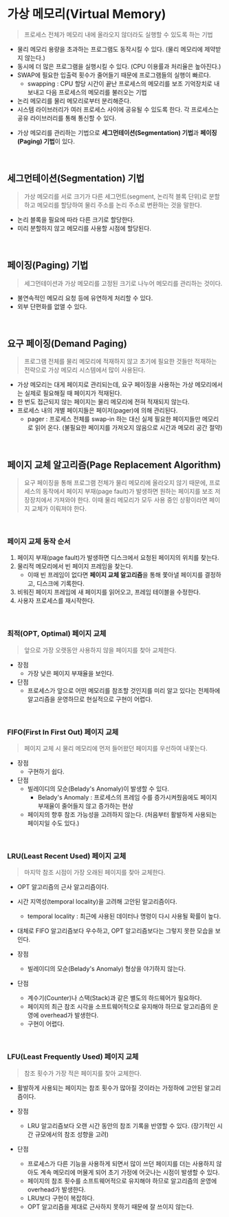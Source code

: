 # 가상 메모리(Virtual Memory)

> 프로세스 전체가 메모리 내에 올라오지 않더라도 실행할 수 있도록 하는 기법

- 물리 메모리 용량을 초과하는 프로그램도 동작시킬 수 있다. (물리 메모리에 제약받지 않는다.)
- 동시에 더 많은 프로그램을 실행시킬 수 있다. (CPU 이용률과 처리율은 높아진다.)
- SWAP에 필요한 입출력 횟수가 줄어들기 때문에 프로그램들의 실행이 빠르다.
  - swapping : CPU 할당 시간이 끝난 프로세스의 메모리를 보조 기억장치로 내보내고 다음 프로세스의 메모리를 불러오는 기법
- 논리 메모리를 물리 메모리로부터 분리해준다.
- 시스템 라이브러리가 여러 프로세스 사이에 공유될 수 있도록 한다. 각 프로세스는 공유 라이브러리를 통해 통신할 수 있다.

* 가상 메모리를 관리하는 기법으로 **세그먼테이션(Segmentation) 기법**과 **페이징(Paging) 기법**이 있다.

</br>

## 세그먼테이션(Segmentation) 기법

> 가상 메모리를 서로 크기가 다른 세그먼트(segment, 논리적 블록 단위)로 분할하고 메모리를 할당하여 물리 주소를 논리 주소로 변환하는 것을 말한다.

- 논리 블록을 필요에 따라 다른 크기로 할당한다.
- 미리 분할하지 않고 메모리를 사용할 시점에 할당된다.

</br>

## 페이징(Paging) 기법

> 세그먼테이션과 가상 메모리를 고정된 크기로 나누어 메모리를 관리하는 것이다.

- 불연속적인 메모리 요청 등에 유연하게 처리할 수 있다.
- 외부 단편화를 없앨 수 있다.

</br>

## 요구 페이징(Demand Paging)

> 프로그램 전체를 물리 메모리에 적재하지 않고 초기에 필요한 것들만 적재하는 전략으로 가상 메모리 시스템에서 많이 사용된다.

- 가상 메모리는 대게 페이지로 관리되는데, 요구 페이징을 사용하는 가상 메모리에서는 실제로 필요해질 때 페이지가 적재된다.
- 한 번도 접근되지 않는 페이지는 물리 메모리에 전혀 적재되지 않는다.
- 프로세스 내의 개별 페이지들은 페이저(pager)에 의해 관리된다.
  - pager : 프로세스 전체를 swap-in 하는 대신 실제 필요한 페이지들만 메모리로 읽어 온다. (불필요한 페이지를 가져오지 않음으로 시간과 메모리 공간 절약)

</br>

## 페이지 교체 알고리즘(Page Replacement Algorithm)

> 요구 페이징을 통해 프로그램 전체가 물리 메모리에 올라오지 않기 때문에, 프로세스의 동작에서 페이지 부재(page fault)가 발생하면 원하는 페이지를 보조 저장장치에서 가져와야 한다. 이때 물리 메모리가 모두 사용 중인 상황이라면 페이지 교체가 이뤄져야 한다.

</br>

### 페이지 교체 동작 순서

1. 페이지 부재(page fault)가 발생하면 디스크에서 요청된 페이지의 위치를 찾는다.
2. 물리적 메모리에서 빈 페이지 프레임을 찾는다.
   - 이때 빈 프레임이 없다면 **페이지 교체 알고리즘**을 통해 쫓아낼 페이지를 결정하고, 디스크에 기록한다.
3. 비워진 페이지 프레임에 새 페이지를 읽어오고, 프레임 테이블을 수정한다.
4. 사용자 프로세스를 재시작한다.

</br>

### 최적(OPT, Optimal) 페이지 교체

> 앞으로 가장 오랫동안 사용하지 않을 페이지를 찾아 교체한다.

- 장점
  - 가장 낮은 페이지 부재율을 보인다.
- 단점
  - 프로세스가 앞으로 어떤 메모리를 참조할 것인지를 미리 알고 있다는 전제하에 알고리즘을 운영하므로 현실적으로 구현이 어렵다.

</br>

### FIFO(First In First Out) 페이지 교체

> 페이지 교체 시 물리 메모리에 먼저 들어왔던 페이지를 우선하여 내쫓는다.

- 장점
  - 구현하기 쉽다.
- 단점
  - 빌레이디의 모순(Belady's Anomaly)이 발생할 수 있다.
    - Belady's Anomaly : 프로세스의 프레임 수를 증가시켜줬음에도 페이지 부재율이 줄어들지 않고 증가하는 현상
  - 페이지의 향후 참조 가능성을 고려하지 않는다. (처음부터 활발하게 사용되는 페이지일 수도 있다.)

</br>

### LRU(Least Recent Used) 페이지 교체

> 마지막 참조 시점이 가장 오래된 페이지를 찾아 교체한다.

- OPT 알고리즘의 근사 알고리즘이다.

* 시간 지역성(temporal locality)을 고려해 고안된 알고리즘이다.
  - temporal locality : 최근에 사용된 데이터나 명령이 다시 사용될 확률이 높다.
* 대체로 FIFO 알고리즘보다 우수하고, OPT 알고리즘보다는 그렇지 못한 모습을 보인다.

* 장점
  - 빌레이디의 모순(Belady's Anomaly) 형상을 야기하지 않는다.
* 단점
  - 계수기(Counter)나 스택(Stack)과 같은 별도의 하드웨어가 필요하다.
  * 페이지의 최근 참조 시각을 소프트웨어적으로 유지해야 하므로 알고리즘의 운영에 overhead가 발생한다.
  * 구현이 어렵다.

</br>

### LFU(Least Frequently Used) 페이지 교체

> 참조 횟수가 가장 적은 페이지를 찾아 교체한다.

- 활발하게 사용되는 페이지는 참조 횟수가 많아질 것이라는 가정하에 고안된 알고리즘이다.

- 장점
  - LRU 알고리즘보다 오랜 시간 동안의 참조 기록을 반영할 수 있다. (장기적인 시간 규모에서의 참조 성향을 고려)
- 단점
  - 프로세스가 다른 기능을 사용하게 되면서 많이 쓰던 페이지를 더는 사용하지 않아도 계속 메모리에 머물게 되어 초기 가정에 어긋나는 시점이 발생할 수 있다.
  - 페이지의 참조 횟수를 소프트웨어적으로 유지해야 하므로 알고리즘의 운영에 overhead가 발생한다.
  - LRU보다 구현이 복잡하다.
  - OPT 알고리즘을 제대로 근사하지 못하기 때문에 잘 쓰이지 않는다.
